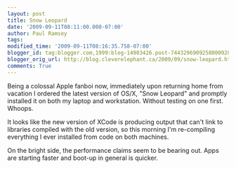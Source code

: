 ```yaml
---
layout: post
title: Snow Leopard
date: '2009-09-11T08:11:00.000-07:00'
author: Paul Ramsey
tags: 
modified_time: '2009-09-11T08:16:35.758-07:00'
blogger_id: tag:blogger.com,1999:blog-14903426.post-7443296909258000920
blogger_orig_url: http://blog.cleverelephant.ca/2009/09/snow-leopard.html
comments: True
---
```


Being a colossal Apple fanboi now, immediately upon returning home from vacation I ordered the latest version of OS/X, "Snow Leopard" and promptly installed it on both my laptop and workstation. Without testing on one first. Whoops.

It looks like the new version of XCode is producing output that can't link to libraries compiled with the old version, so this morning I'm re-compiling everything I ever installed from code on both machines.

On the bright side, the performance claims seem to be bearing out. Apps are starting faster and boot-up in general is quicker.


